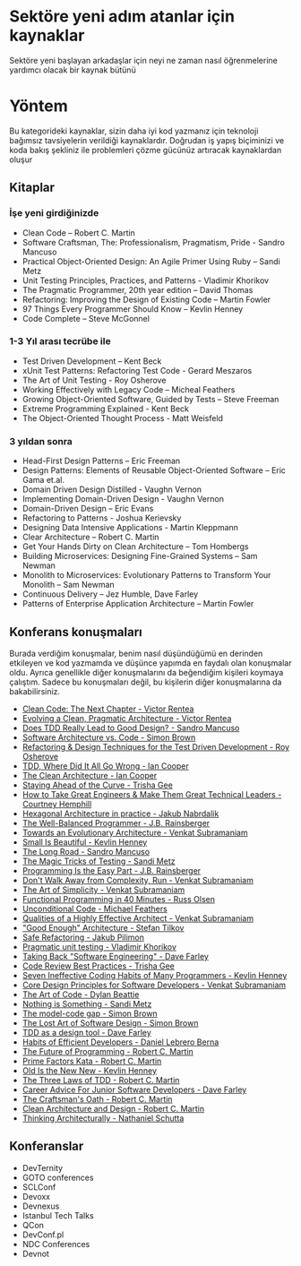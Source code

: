 # Sektöre yeni adım atanlar için kaynaklar

Sektöre yeni başlayan arkadaşlar için neyi ne zaman nasıl öğrenmelerine yardımcı olacak bir kaynak bütünü

# Yöntem

Bu kategorideki kaynaklar, sizin daha iyi kod yazmanız için teknoloji bağımsız tavsiyelerin verildiği kaynaklardır.
Doğrudan iş yapış biçiminizi ve koda bakış şekliniz ile problemleri çözme gücünüz artıracak kaynaklardan oluşur

## Kitaplar

### İşe yeni girdiğinizde

* Clean Code – Robert C. Martin
* Software Craftsman, The: Professionalism, Pragmatism, Pride - Sandro Mancuso
* Practical Object-Oriented Design: An Agile Primer Using Ruby – Sandi Metz
* Unit Testing Principles, Practices, and Patterns - Vladimir Khorikov
* The Pragmatic Programmer, 20th year edition – David Thomas
* Refactoring: Improving the Design of Existing Code – Martin Fowler
* 97 Things Every Programmer Should Know – Kevlin Henney
* Code Complete – Steve McGonnel

### 1-3 Yıl arası tecrübe ile

* Test Driven Development – Kent Beck
* xUnit Test Patterns: Refactoring Test Code - Gerard Meszaros
* The Art of Unit Testing - Roy Osherove
* Working Effectively with Legacy Code – Micheal Feathers
* Growing Object-Oriented Software, Guided by Tests – Steve Freeman
* Extreme Programming Explained - Kent Beck
* The Object-Oriented Thought Process - Matt Weisfeld

### 3 yıldan sonra

* Head-First Design Patterns – Eric Freeman
* Design Patterns: Elements of Reusable Object-Oriented Software – Eric Gama et.al.
* Domain Driven Design Distilled - Vaughn Vernon
* Implementing Domain-Driven Design - Vaughn Vernon
* Domain-Driven Design – Eric Evans
* Refactoring to Patterns - Joshua Kerievsky
* Designing Data Intensive Applications - Martin Kleppmann
* Clear Architecture – Robert C. Martin
* Get Your Hands Dirty on Clean Architecture – Tom Hombergs
* Building Microservices: Designing Fine-Grained Systems – Sam Newman
* Monolith to Microservices: Evolutionary Patterns to Transform Your Monolith – Sam Newman
* Continuous Delivery – Jez Humble, Dave Farley
* Patterns of Enterprise Application Architecture – Martin Fowler

## Konferans konuşmaları

Burada verdiğim konuşmalar, benim nasıl düşündüğümü en derinden etkileyen ve kod yazmamda ve düşünce yapımda en faydalı
olan konuşmalar oldu. Ayrıca genellikle diğer konuşmalarını da beğendiğim kişileri koymaya çalıştım. Sadece bu
konuşmaları değil, bu kişilerin diğer konuşmalarına da bakabilirsiniz.

* [Clean Code: The Next Chapter - Victor Rentea](https://youtu.be/wY_CUkU1zfw)
* [Evolving a Clean, Pragmatic Architecture - Victor Rentea](https://youtu.be/tMHO7_RLxgQ)
* [Does TDD Really Lead to Good Design? - Sandro Mancuso](https://youtu.be/KyFVA4Spcgg)
* [Software Architecture vs. Code - Simon Brown](https://www.youtube.com/watch?v=GAFZcYlO5S0)
* [Refactoring & Design Techniques for the Test Driven Development - Roy Osherove](https://youtu.be/QbNhpPQkCBs)
* [TDD, Where Did It All Go Wrong - Ian Cooper](https://youtu.be/EZ05e7EMOLM)
* [The Clean Architecture - Ian Cooper](https://youtu.be/SxJPQ5qXisw)
* [Staying Ahead of the Curve - Trisha Gee](https://www.youtube.com/watch?v=qWKf3ROVgrY)
* [How to Take Great Engineers & Make Them Great Technical Leaders - Courtney Hemphill](https://youtu.be/RtMmxqkPVug)
* [Hexagonal Architecture in practice - Jakub Nabrdalik](https://youtu.be/sOaS83Ir8Ck)
* [The Well-Balanced Programmer - J.B. Rainsberger](https://youtu.be/XhN6fJYG81A)
* [Towards an Evolutionary Architecture - Venkat Subramaniam](https://youtu.be/ksSIRnXg9pM)
* [Small Is Beautiful - Kevlin Henney](https://www.youtube.com/watch?v=B3b4tremI5o)
* [The Long Road - Sandro Mancuso](https://youtu.be/vQDnW265XKU)
* [The Magic Tricks of Testing - Sandi Metz](https://youtu.be/URSWYvyc42M)
* [Programming Is the Easy Part - J.B. Rainsberger](https://youtu.be/SbGiSH_8UGk)
* [Don't Walk Away from Complexity, Run - Venkat Subramaniam](https://www.youtube.com/watch?v=4MEKu2TcEHM)
* [The Art of Simplicity - Venkat Subramaniam](https://youtu.be/R4C_JciDsuo)
* [Functional Programming in 40 Minutes - Russ Olsen](https://www.youtube.com/watch?v=0if71HOyVjY)
* [Unconditional Code - Michael Feathers](https://youtu.be/AnZ0uTOerUI)
* [Qualities of a Highly Effective Architect - Venkat Subramaniam](https://youtu.be/QeKheNfO3Yg)
* ["Good Enough" Architecture - Stefan Tilkov](https://youtu.be/PzEox3szeRc)
* [Safe Refactoring - Jakub Pilimon](https://youtu.be/CtSm27gmKFU)
* [Pragmatic unit testing - Vladimir Khorikov](https://youtu.be/5iJWOPaNZDA)
* [Taking Back "Software Engineering" - Dave Farley](https://youtu.be/_N_jIrEBOpw)
* [Code Review Best Practices - Trisha Gee](https://youtu.be/jXi8h44cbQA)
* [Seven Ineffective Coding Habits of Many Programmers - Kevlin Henney](https://youtu.be/ZsHMHukIlJY)
* [Core Design Principles for Software Developers - Venkat Subramaniam](https://youtu.be/llGgO74uXMI)
* [The Art of Code  - Dylan Beattie](https://youtu.be/6avJHaC3C2U)
* [Nothing is Something - Sandi Metz](https://youtu.be/OMPfEXIlTVE)
* [The model-code gap - Simon Brown](https://youtu.be/9imyW_WAYP4)
* [The Lost Art of Software Design - Simon Brown](https://youtu.be/qO73yObPYac)
* [TDD as a design tool - Dave Farley](https://youtu.be/VaNaN_j9OCA)
* [Habits of Efficient Developers - Daniel Lebrero Berna](https://youtu.be/ZlnSxlF9V_c)
* [The Future of Programming - Robert C. Martin](https://youtu.be/ecIWPzGEbFc)
* [Prime Factors Kata - Robert C. Martin](https://youtu.be/kScFczWbwRM)
* [Old Is the New New - Kevlin Henney](https://youtu.be/AbgsfeGvg3E)
* [The Three Laws of TDD - Robert C. Martin](https://youtu.be/qkblc5WRn-U)
* [Career Advice For Junior Software Developers - Dave Farley](https://youtu.be/hjIlTaAMsbI)
* [The Craftsman's Oath - Robert C. Martin](https://youtu.be/17vTLSkXTOo)
* [Clean Architecture and Design - Robert C. Martin](https://youtu.be/2dKZ-dWaCiU)
* [Thinking Architecturally - Nathaniel Schutta](https://youtu.be/d5bNZX8tpiI)

## Konferanslar

* DevTernity
* GOTO conferences
* SCLConf
* Devoxx
* Devnexus
* Istanbul Tech Talks
* QCon
* DevConf.pl
* NDC Conferences
* Devnot